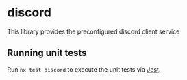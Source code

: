 # discord

This library provides the preconfigured discord client service

## Running unit tests

Run `nx test discord` to execute the unit tests via [Jest](https://jestjs.io).
